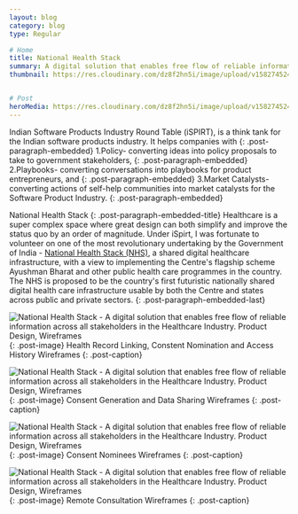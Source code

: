 ```yaml
---
layout: blog
category: blog
type: Regular

# Home
title: National Health Stack
summary: A digital solution that enables free flow of reliable information across all stakeholders in the Healthcare Industry
thumbnail: https://res.cloudinary.com/dz8f2hn5i/image/upload/v1582745244/NHS/iSpirt_-_Thumbnail_qmm3hc.png


# Post
heroMedia: https://res.cloudinary.com/dz8f2hn5i/image/upload/v1582745245/NHS/iSpirt_yhczsf.png
---
```





Indian Software Products Industry Round Table (iSPIRT), is a think tank for the Indian software products industry. It helps companies with
{: .post-paragraph-embedded}
1.Policy- converting ideas into policy proposals to take to government stakeholders,
{: .post-paragraph-embedded}
2.Playbooks- converting conversations into playbooks for product entrepreneurs, and
{: .post-paragraph-embedded}
3.Market Catalysts- converting actions of self-help communities into market catalysts for the Software Product Industry.
{: .post-paragraph-embedded}

National Health Stack
{: .post-paragraph-embedded-title}
Healthcare is a super complex space where great design can both simplify and improve the status quo by an order of magnitude. Under iSpirt, I was fortunate to volunteer on one of the most revolutionary undertaking by the Government of India - <a href="https://www.niti.gov.in/writereaddata/files/document_publication/NHS-Strategy-and-Approach-Document-for-consultation.pdf">National Health Stack (NHS)</a>, a shared digital healthcare infrastructure, with a view to implementing the Centre's flagship scheme Ayushman Bharat and other public health care programmes in the country. The NHS is proposed to be the country's first futuristic nationally shared digital health care infrastructure usable by both the Centre and states across public and private sectors.
{: .post-paragraph-embedded-last}

<img src="https://res.cloudinary.com/dz8f2hn5i/image/upload/v1582745262/NHS/1_nd9lc3.png" alt="National Health Stack - A digital solution that enables free flow of reliable information across all stakeholders in the Healthcare Industry. Product Design, Wireframes">{: .post-image}
Health Record Linking, Constent Nomination and Access History Wireframes
{: .post-caption}

<img src="https://res.cloudinary.com/dz8f2hn5i/image/upload/v1582745262/NHS/2_sieu3b.png" alt="National Health Stack - A digital solution that enables free flow of reliable information across all stakeholders in the Healthcare Industry. Product Design, Wireframes">{: .post-image}
Consent Generation and Data Sharing Wireframes
{: .post-caption}

<img src="https://res.cloudinary.com/dz8f2hn5i/image/upload/v1582745263/NHS/3_t9qjjz.png" alt="National Health Stack - A digital solution that enables free flow of reliable information across all stakeholders in the Healthcare Industry. Product Design, Wireframes">{: .post-image}
Consent Nominees Wireframes
{: .post-caption}

<img src="https://res.cloudinary.com/dz8f2hn5i/image/upload/v1582745263/NHS/4_zz9i5q.png" alt="National Health Stack - A digital solution that enables free flow of reliable information across all stakeholders in the Healthcare Industry. Product Design, Wireframes">{: .post-image}
Remote Consultation Wireframes
{: .post-caption}

